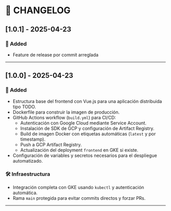 # 📄 CHANGELOG

## [1.0.1] - 2025-04-23

### 🎉 Added
- Feature de release por commit arreglada
---

## [1.0.0] - 2025-04-23

### 🎉 Added
- Estructura base del frontend con Vue.js para una aplicación distribuida tipo TODO.
- Dockerfile para construir la imagen de producción.
- GitHub Actions workflow (`build.yml`) para CI/CD:
  - Autenticación con Google Cloud mediante Service Account.
  - Instalación de SDK de GCP y configuración de Artifact Registry.
  - Build de imagen Docker con etiquetas automáticas (`latest` y por timestamp).
  - Push a GCP Artifact Registry.
  - Actualización del deployment `frontend` en GKE si existe.
- Configuración de variables y secretos necesarios para el despliegue automatizado.

### 🛠️ Infraestructura
- Integración completa con GKE usando `kubectl` y autenticación automática.
- Rama `main` protegida para evitar commits directos y forzar PRs.

---

